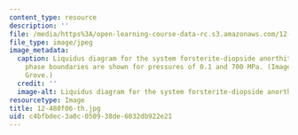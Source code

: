```yaml
---
content_type: resource
description: ''
file: /media/https%3A/open-learning-course-data-rc.s3.amazonaws.com/12-480-thermodynamics-for-geoscientists-fall-2006/c4bfbdec3a0c050938de6032db922e21_12-480f06-th.jpg
file_type: image/jpeg
image_metadata:
  caption: Liquidus diagram for the system forsterite-diopside anorthite. Primary
    phase boundaries are shown for pressures of 0.1 and 700 MPa. (Image by Prof. Timothy
    Grove.)
  credit: ''
  image-alt: Liquidus diagram for the system forsterite-diopside anorthite.
resourcetype: Image
title: 12-480f06-th.jpg
uid: c4bfbdec-3a0c-0509-38de-6032db922e21
---
```

